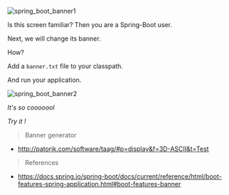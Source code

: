 ![spring_boot_banner1](https://cloud.githubusercontent.com/assets/6111081/25709405/d5a246d4-311b-11e7-8b9a-a5fc95138e3a.png)

Is this screen familiar? Then you are a Spring-Boot user.

Next, we will change its banner.

How?

Add a `banner.txt` file to your classpath.

And run your application.

![spring_boot_banner2](https://cloud.githubusercontent.com/assets/6111081/25709404/d59a9fb0-311b-11e7-9201-e826f16cf329.png)

_It's so cooooool_

_Try it !_

> Banner generator

* http://patorjk.com/software/taag/#p=display&f=3D-ASCII&t=Test

> References

* https://docs.spring.io/spring-boot/docs/current/reference/html/boot-features-spring-application.html#boot-features-banner
